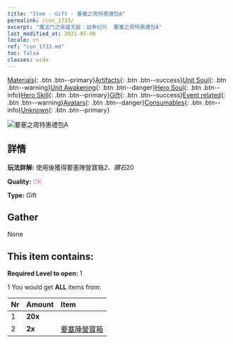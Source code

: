 ```yaml
---
title: "Item - Gift - 要塞之周特惠禮包A"
permalink: /con_1733/
excerpt: "魔法门之英雄无敌：战争纪元  要塞之周特惠禮包A"
last_modified_at: 2021-07-06
locale: cn
ref: "con_1733.md"
toc: false
classes: wide
---
```

 [Materials](/ItemsCN/){: .btn .btn--primary}[Artifacts](/ItemsCN/Artifacts/){: .btn .btn--success}[Unit Soul](/ItemsCN/UnitSoul/){: .btn .btn--warning}[Unit Awakening](/ItemsCN/UnitAwakening/){: .btn .btn--danger}[Hero Soul](/ItemsCN/HeroSoul/){: .btn .btn--info}[Hero Skill](/ItemsCN/HeroSkill/){: .btn .btn--primary}[Gift](/ItemsCN/Gift/){: .btn .btn--success}[Event related](/ItemsCN/Events/){: .btn .btn--warning}[Avatars](/ItemsCN/Avatars/){: .btn .btn--danger}[Consumables](/ItemsCN/Consumables/){: .btn .btn--info}[Unknown](/ItemsCN/Unknown/){: .btn .btn--primary}

 ![要塞之周特惠禮包A](/images/t/i_907219.png)

## 詳情
 **玩法詳解:** 使用後獲得要塞陣營寶箱*2、鑽石*20

 **Quality:** <span style="color: #DA70D6">OK</span>

 **Type:** Gift

## Gather

  None

## This item contains:

 **Required Level to open:** 1

 1 You would get **ALL** items  from:

  | Nr | Amount |     Item    |
  |:---|:-------|:------------|
  | 1 |  **20x** | <i class="fas fa-gem"/> |  | 
  | 2 |  **2x** | [要塞陣營寶箱](/cn/Items/con_1277/) |  | 
